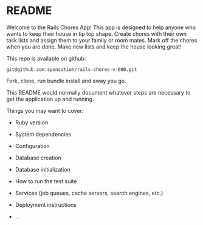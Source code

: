 # README

Welcome to the Rails Chores App!  This app is designed to help anyone who wants to keep their house in tip top shape.  Create chores with their own task lists and assign them to your family or room mates.  Mark off the chores when you are done.  Make new lists and keep the house looking great!

This repo is available on github:

    git@github.com:spensation/rails-chores-v-000.git

Fork, clone, run bundle install and away you go.



This README would normally document whatever steps are necessary to get the
application up and running.

Things you may want to cover:

* Ruby version

* System dependencies

* Configuration

* Database creation

* Database initialization

* How to run the test suite

* Services (job queues, cache servers, search engines, etc.)

* Deployment instructions

* ...
